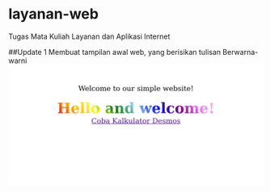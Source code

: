 # layanan-web

Tugas Mata Kuliah Layanan dan Aplikasi Internet

##Update 1
Membuat tampilan awal web, yang berisikan tulisan Berwarna-warni
![Alt_text](./images/home_page_v1.png)
